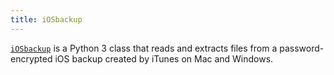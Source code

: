 ```yaml
---
title: iOSbackup
---
```


[`iOSbackup`](https://github.com/avibrazil/iOSbackup) is a Python 3 class that reads and extracts files from a password-encrypted iOS backup created by iTunes on Mac and Windows.
